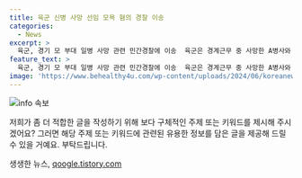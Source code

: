 ```yaml
---
title: 육군 신병 사망 선임 모욕 혐의 경찰 이송
categories:
  - News
excerpt: >
  육군, 경기 모 부대 일병 사망 관련 민간경찰에 이송  육군은 경계근무 중 사망한 A병사와 관련해 민간경찰에 이송했다고 5일 밝혔다. A병사는 사망한 일병의 선임이었으며, 육군은 A병사에게 모욕 혐의를 적용해 경찰에 신고한 것으로 전해졌다. 지난달 23일 발생한 일병의 사망과 관련, 육군은 내부 부조리 의심을 조사 중이다. 육군은 최종 결과는 민간경찰에서 판단할 예정이라고 밝혔다.
feature_text: >
  육군, 경기 모 부대 일병 사망 관련 민간경찰에 이송  육군은 경계근무 중 사망한 A병사와 관련해 민간경찰에 이송했다고 5일 밝혔다. A병사는 사망한 일병의 선임이었으며, 육군은 A병사에게 모욕 혐의를 적용해 경찰에 신고한 것으로 전해졌다. 지난달 23일 발생한 일병의 사망과 관련, 육군은 내부 부조리 의심을 조사 중이다. 육군은 최종 결과는 민간경찰에서 판단할 예정이라고 밝혔다.
image: 'https://www.behealthy4u.com/wp-content/uploads/2024/06/koreanews.jpg'
---
```


<p><img src="https://www.behealthy4u.com/wp-content/uploads/2024/06/koreanews.jpg" alt="info 속보" /></p>

<p>저희가 좀 더 적합한 글을 작성하기 위해 보다 구체적인 주제 또는 키워드를 제시해 주시겠어요? 그러면 해당 주제 또는 키워드에 관련된 유용한 정보를 담은 글을 제공해 드릴 수 있을 거예요. 부탁드립니다.</p>
생생한 뉴스, <a href="https://qoogle.tistory.com" rel="dofollow">qoogle.tistory.com</a>


